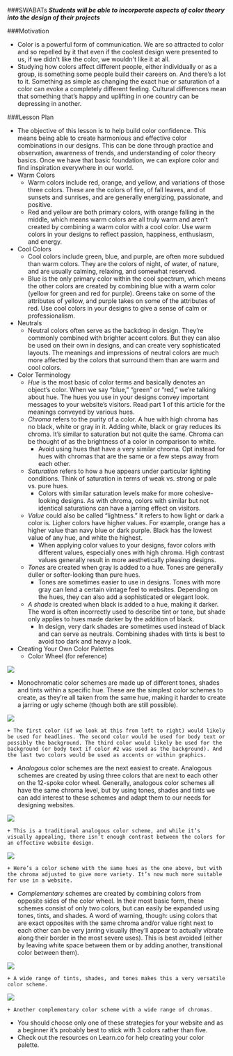 ###SWABATs
***Students will be able to incorporate aspects of color theory into the design of their projects***

###Motivation
+ Color is a powerful form of communication. We are so attracted to color and so repelled by it that even if the coolest design were presented to us, if we didn't like the color, we wouldn't like it at all.
+ Studying how colors affect different people, either individually or as a group, is something some people build their careers on. And there’s a lot to it. Something as simple as changing the exact hue or saturation of a color can evoke a completely different feeling. Cultural differences mean that something that’s happy and uplifting in one country can be depressing in another.

###Lesson Plan
+ The objective of this lesson is to help build color confidence. This means being able to create harmonious and effective color combinations in our designs. This can be done through practice and observation, awareness of trends, and understanding of color theory basics. Once we have that basic foundation, we can explore color and find inspiration everywhere in our world.
+ Warm Colors
	+ Warm colors include red, orange, and yellow, and variations of those three colors. These are the colors of fire, of fall leaves, and of sunsets and sunrises, and are generally energizing, passionate, and positive.
	+ Red and yellow are both primary colors, with orange falling in the middle, which means warm colors are all truly warm and aren’t created by combining a warm color with a cool color. Use warm colors in your designs to reflect passion, happiness, enthusiasm, and energy.
+ Cool Colors
	+ Cool colors include green, blue, and purple, are often more subdued than warm colors. They are the colors of night, of water, of nature, and are usually calming, relaxing, and somewhat reserved.
	+ Blue is the only primary color within the cool spectrum, which means the other colors are created by combining blue with a warm color (yellow for green and red for purple). Greens take on some of the attributes of yellow, and purple takes on some of the attributes of red. Use cool colors in your designs to give a sense of calm or professionalism.
+ Neutrals
	+ Neutral colors often serve as the backdrop in design. They’re commonly combined with brighter accent colors. But they can also be used on their own in designs, and can create very sophisticated layouts. The meanings and impressions of neutral colors are much more affected by the colors that surround them than are warm and cool colors.
+ Color Terminology
	+ *Hue* is the most basic of color terms and basically denotes an object’s color. When we say “blue,” “green” or “red,” we’re talking about hue. The hues you use in your designs convey important messages to your website’s visitors. Read part 1 of this article for the meanings conveyed by various hues.
	+ *Chroma* refers to the purity of a color. A hue with high chroma has no black, white or gray in it. Adding white, black or gray reduces its chroma. It’s similar to saturation but not quite the same. Chroma can be thought of as the brightness of a color in comparison to white.
		+ Avoid using hues that have a very similar chroma. Opt instead for hues with chromas that are the same or a few steps away from each other.
	+ *Saturation* refers to how a hue appears under particular lighting conditions. Think of saturation in terms of weak vs. strong or pale vs. pure hues.
		+ Colors with similar saturation levels make for more cohesive-looking designs. As with chroma, colors with similar but not identical saturations can have a jarring effect on visitors.
	+ *Value* could also be called “lightness.” It refers to how light or dark a color is. Ligher colors have higher values. For example, orange has a higher value than navy blue or dark purple. Black has the lowest value of any hue, and white the highest.
		+ When applying color values to your designs, favor colors with different values, especially ones with high chroma. High contrast values generally result in more aesthetically pleasing designs.
	+ *Tones* are created when gray is added to a hue. Tones are generally duller or softer-looking than pure hues.
		+ Tones are sometimes easier to use in designs. Tones with more gray can lend a certain vintage feel to websites. Depending on the hues, they can also add a sophisticated or elegant look.
	+ *A shade* is created when black is added to a hue, making it darker. The word is often incorrectly used to describe tint or tone, but shade only applies to hues made darker by the addition of black.
		+ In design, very dark shades are sometimes used instead of black and can serve as neutrals. Combining shades with tints is best to avoid too dark and heavy a look.
+ Creating Your Own Color Palettes
	+ Color Wheel (for reference)

<img src="https://s3.amazonaws.com/after-school-assets/colortheory1.png">

+ Monochromatic color schemes are made up of different tones, shades and tints within a specific hue. These are the simplest color schemes to create, as they’re all taken from the same hue, making it harder to create a jarring or ugly scheme (though both are still possible).

<img src="https://s3.amazonaws.com/after-school-assets/colortheory2.png">

	+ The first color (if we look at this from left to right) would likely be used for headlines. The second color would be used for body text or possibly the background. The third color would likely be used for the background (or body text if color #2 was used as the background). And the last two colors would be used as accents or within graphics.
+ *Analogous* color schemes are the next easiest to create. Analogous schemes are created by using three colors that are next to each other on the 12-spoke color wheel. Generally, analogous color schemes all have the same chroma level, but by using tones, shades and tints we can add interest to these schemes and adapt them to our needs for designing websites.

<img src= "https://s3.amazonaws.com/after-school-assets/colortheory3.png">

	+ This is a traditional analogous color scheme, and while it’s visually appealing, there isn’t enough contrast between the colors for an effective website design.

<img src= "https://s3.amazonaws.com/after-school-assets/colortheory4.png">

	+ Here’s a color scheme with the same hues as the one above, but with the chroma adjusted to give more variety. It’s now much more suitable for use in a website.
+ *Complementary* schemes are created by combining colors from opposite sides of the color wheel. In their most basic form, these schemes consist of only two colors, but can easily be expanded using tones, tints, and shades. A word of warning, though: using colors that are exact opposites with the same chroma and/or value right next to each other can be very jarring visually (they’ll appear to actually vibrate along their border in the most severe uses). This is best avoided (either by leaving white space between them or by adding another, transitional color between them).

<img src="https://s3.amazonaws.com/after-school-assets/colortheory5.png">

	+ A wide range of tints, shades, and tones makes this a very versatile color scheme.

<img src="https://s3.amazonaws.com/after-school-assets/colortheory6.png">

	+ Another complementary color scheme with a wide range of chromas.
+ You should choose only one of these strategies for your website and as a beginner it’s probably best to stick with 3 colors rather than five. 
+ Check out the resources on Learn.co for help creating your color palette.





